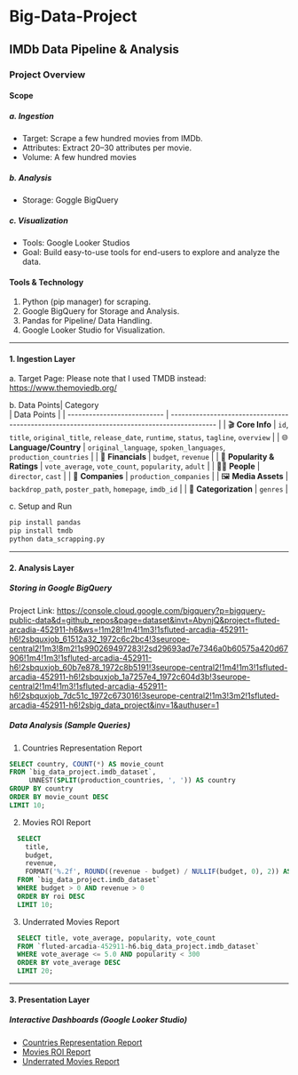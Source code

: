 # Big-Data-Project
## IMDb Data Pipeline & Analysis

### Project Overview
#### Scope
##### a. Ingestion
- Target: Scrape a few hundred movies from IMDb.
- Attributes: Extract 20–30 attributes per movie.
- Volume: A few hundred movies

##### b. Analysis
- Storage: Goggle BigQuery
  
##### c. Visualization
- Tools: Google Looker Studios
- Goal: Build easy-to-use tools for end-users to explore and analyze the data.

#### Tools & Technology
1. Python (pip manager) for scraping.
2. Google BigQuery for Storage and Analysis.
3. Pandas for Pipeline/ Data Handling.
4. Google Looker Studio for Visualization.

--- 

#### 1. Ingestion Layer
a. Target Page: 
Please note that I used TMDB instead: https://www.themoviedb.org/

b. Data Points| Category                    
| Data Points                                                                                 |
| --------------------------- | ------------------------------------------------------------------------------------------- |
| 🎬 **Core Info**            | `id`, `title`, `original_title`, `release_date`, `runtime`, `status`, `tagline`, `overview` |
| 🌐 **Language/Country**     | `original_language`, `spoken_languages`, `production_countries`                             |
| 💸 **Financials**           | `budget`, `revenue`                                                                         |
| 🌟 **Popularity & Ratings** | `vote_average`, `vote_count`, `popularity`, `adult`                                         |
| 🧑‍💼 **People**            | `director`, `cast`                                                                          |
| 🏢 **Companies**            | `production_companies`                                                                      |
| 🖼️ **Media Assets**        | `backdrop_path`, `poster_path`, `homepage`, `imdb_id`                                       |
| 🧾 **Categorization**       | `genres`                                                                                    |

c. Setup and Run
```bash
pip install pandas
pip install tmdb
python data_scrapping.py
```
---

#### 2. Analysis Layer
##### Storing in Google BigQuery
Project Link: https://console.cloud.google.com/bigquery?p=bigquery-public-data&d=github_repos&page=dataset&invt=AbynjQ&project=fluted-arcadia-452911-h6&ws=!1m28!1m4!1m3!1sfluted-arcadia-452911-h6!2sbquxjob_61512a32_1972c6c2bc4!3seurope-central2!1m3!8m2!1s990269497283!2sd29693ad7e7346a0b60575a420d67906!1m4!1m3!1sfluted-arcadia-452911-h6!2sbquxjob_60b7e878_1972c8b5191!3seurope-central2!1m4!1m3!1sfluted-arcadia-452911-h6!2sbquxjob_1a7257e4_1972c604d3b!3seurope-central2!1m4!1m3!1sfluted-arcadia-452911-h6!2sbquxjob_7dc51c_1972c673016!3seurope-central2!1m3!3m2!1sfluted-arcadia-452911-h6!2sbig_data_project&inv=1&authuser=1

##### Data Analysis (Sample Queries)
1. Countries Representation Report
  ```sql
  SELECT country, COUNT(*) AS movie_count
  FROM `big_data_project.imdb_dataset`,
       UNNEST(SPLIT(production_countries, ', ')) AS country
  GROUP BY country
  ORDER BY movie_count DESC
  LIMIT 10;
```
2. Movies ROI Report
```sql
  SELECT 
    title,
    budget,
    revenue,
    FORMAT('%.2f', ROUND((revenue - budget) / NULLIF(budget, 0), 2)) AS roi
  FROM `big_data_project.imdb_dataset`
  WHERE budget > 0 AND revenue > 0
  ORDER BY roi DESC
  LIMIT 10;
```
3. Underrated Movies Report
```sql
  SELECT title, vote_average, popularity, vote_count
  FROM `fluted-arcadia-452911-h6.big_data_project.imdb_dataset`
  WHERE vote_average <= 5.0 AND popularity < 300
  ORDER BY vote_average DESC
  LIMIT 20;
```
---

#### 3. Presentation Layer
##### Interactive Dashboards (Google Looker Studio)
- [Countries Representation Report](https://lookerstudio.google.com/s/kq-Mp3-cPJY)
- [Movies ROI Report](https://lookerstudio.google.com/s/u_FVL1QUZO8)
- [Underrated Movies Report](https://lookerstudio.google.com/s/tlqkT7VdbsQ)


